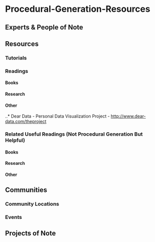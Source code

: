 ﻿# Procedural-Generation-Resources

## Experts & People of Note


## Resources

### Tutorials

### Readings

#### Books

#### Research

#### Other
..* Dear Data - Personal Data Visualization Project - http://www.dear-data.com/theproject

### Related Useful Readings (Not Procedural Generation But Helpful)

#### Books

#### Research

#### Other




## Communities

### Community Locations

### Events

## Projects of Note



